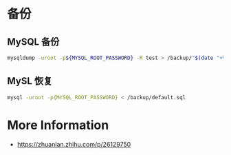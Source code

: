 # 备份

## MySQL 备份

```bash
mysqldump -uroot -p${MYSQL_ROOT_PASSWORD} -R test > /backup/"$(date "+%Y%m%d-%H.%M")".sql
```

## MySL 恢复

```bash
mysql -uroot -p{MYSQL_ROOT_PASSWORD} < /backup/default.sql
```

# More Information

* https://zhuanlan.zhihu.com/p/26129750
